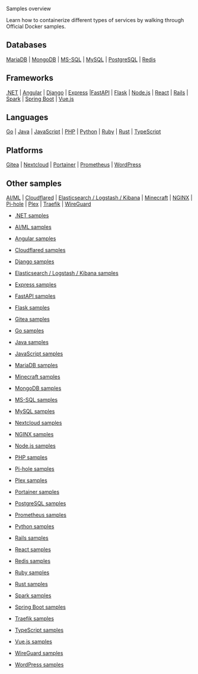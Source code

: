 Samples overview


Learn how to containerize different types of services by walking through Official Docker samples.

## Databases

[MariaDB](../samples/mariadb.md) \| [MongoDB](../samples/mongodb.md) \| [MS-SQL](../samples/ms-sql.md) \| [MySQL](../samples/mysql.md) \| [PostgreSQL](../samples/postgres.md) \| [Redis](../samples/redis.md)

## Frameworks

[.NET](../samples/dotnet.md) \| [Angular](../samples/angular.md) \| [Django](../samples/django.md) \| [Express](../samples/express.md) \|[FastAPI](../samples/fastapi.md) \| [Flask](../samples/flask.md) \| [Node.js](../samples/nodejs.md) \| [React](../samples/react.md) \| [Rails](../samples/rails.md) \| [Spark](../samples/spark.md) \| [Spring Boot](../samples/spring.md) \| [Vue.js](../samples/vuejs.md)

## Languages

[Go](../samples/go.md) \| [Java](../samples/java.md) \| [JavaScript](../samples/javascript.md) \| [PHP](../samples/php.md) \| [Python](../samples/python.md) \| [Ruby](../samples/ruby.md) \| [Rust](../samples/rust.md) \| [TypeScript](../samples/typescript.md)

## Platforms

[Gitea](../samples/gitea.md) \| [Nextcloud](../samples/nextcloud.md) \| [Portainer](../samples/portainer.md) \|  [Prometheus](../samples/prometheus.md) \| [WordPress](../samples/wordpress.md)

## Other samples

[AI/ML](../samples/ai-ml.md) \| [Cloudflared](../samples/cloudflared.md) \| [Elasticsearch / Logstash / Kibana](../samples/elasticsearch.md) \| [Minecraft](../samples/minecraft.md) \| [NGINX](../samples/nginx.md) \| [Pi-hole](../samples/pi-hole.md) \| [Plex](../samples/plex.md) \| [Traefik](../samples/traefik.md) \| [WireGuard](../samples/wireguard.md)



- [.NET samples](https://docs.docker.com/reference/samples/dotnet/)

- [AI/ML samples](https://docs.docker.com/reference/samples/ai-ml/)

- [Angular samples](https://docs.docker.com/reference/samples/angular/)

- [Cloudflared samples](https://docs.docker.com/reference/samples/cloudflared/)

- [Django samples](https://docs.docker.com/reference/samples/django/)

- [Elasticsearch / Logstash / Kibana samples](https://docs.docker.com/reference/samples/elasticsearch/)

- [Express samples](https://docs.docker.com/reference/samples/express/)

- [FastAPI samples](https://docs.docker.com/reference/samples/fastapi/)

- [Flask samples](https://docs.docker.com/reference/samples/flask/)

- [Gitea samples](https://docs.docker.com/reference/samples/gitea/)

- [Go samples](https://docs.docker.com/reference/samples/go/)

- [Java samples](https://docs.docker.com/reference/samples/java/)

- [JavaScript samples](https://docs.docker.com/reference/samples/javascript/)

- [MariaDB samples](https://docs.docker.com/reference/samples/mariadb/)

- [Minecraft samples](https://docs.docker.com/reference/samples/minecraft/)

- [MongoDB samples](https://docs.docker.com/reference/samples/mongodb/)

- [MS-SQL samples](https://docs.docker.com/reference/samples/ms-sql/)

- [MySQL samples](https://docs.docker.com/reference/samples/mysql/)

- [Nextcloud samples](https://docs.docker.com/reference/samples/nextcloud/)

- [NGINX samples](https://docs.docker.com/reference/samples/nginx/)

- [Node.js samples](https://docs.docker.com/reference/samples/nodejs/)

- [PHP samples](https://docs.docker.com/reference/samples/php/)

- [Pi-hole samples](https://docs.docker.com/reference/samples/pi-hole/)

- [Plex samples](https://docs.docker.com/reference/samples/plex/)

- [Portainer samples](https://docs.docker.com/reference/samples/portainer/)

- [PostgreSQL samples](https://docs.docker.com/reference/samples/postgres/)

- [Prometheus samples](https://docs.docker.com/reference/samples/prometheus/)

- [Python samples](https://docs.docker.com/reference/samples/python/)

- [Rails samples](https://docs.docker.com/reference/samples/rails/)

- [React samples](https://docs.docker.com/reference/samples/react/)

- [Redis samples](https://docs.docker.com/reference/samples/redis/)

- [Ruby samples](https://docs.docker.com/reference/samples/ruby/)

- [Rust samples](https://docs.docker.com/reference/samples/rust/)

- [Spark samples](https://docs.docker.com/reference/samples/spark/)

- [Spring Boot samples](https://docs.docker.com/reference/samples/spring/)

- [Traefik samples](https://docs.docker.com/reference/samples/traefik/)

- [TypeScript samples](https://docs.docker.com/reference/samples/typescript/)

- [Vue.js samples](https://docs.docker.com/reference/samples/vuejs/)

- [WireGuard samples](https://docs.docker.com/reference/samples/wireguard/)

- [WordPress samples](https://docs.docker.com/reference/samples/wordpress/)
